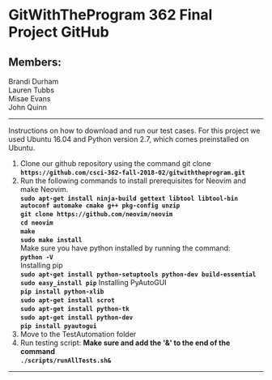 GitWithTheProgram 362 Final Project GitHub
=========================================

## Members: 
Brandi Durham  
Lauren Tubbs  
Misae Evans   
John Quinn  

----
Instructions on how to download and run our test cases. For this project we used Ubuntu 16.04 and Python version 2.7, which comes preinstalled on Ubuntu.  
1. Clone our github repository using the command git clone **`https://github.com/csci-362-fall-2018-02/gitwiththeprogram.git`**
2. Run the following commands to install prerequisites for Neovim and make Neovim.  
**`sudo apt-get install ninja-build gettext libtool libtool-bin autoconf automake cmake g++ pkg-config unzip`**  
**`git clone https://github.com/neovim/neovim`**  
**`cd neovim`**  
**`make`**  
**`sudo make install`**   
Make sure you have python installed by running the command:  
**`python -V`**  
Installing pip  
**`sudo apt-get install python-setuptools python-dev build-essential`**
**`sudo easy_install pip`**
Installing PyAutoGUI  
**`pip install python-xlib`**  
**`sudo apt-get install scrot`**  
**`sudo apt-get install python-tk`**  
**`sudo apt-get install python-dev`**  
**`pip install pyautogui`**  
3. Move to the TestAutomation folder
4. Run testing script: **Make sure and add the '&' to the end of the command**  
**`./scripts/runAllTests.sh&`**  

----

